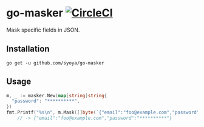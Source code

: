 # go-masker [![CircleCI](https://circleci.com/gh/syoya/go-masker.svg?style=svg)](https://circleci.com/gh/syoya/go-masker)

Mask specific fields in JSON.

## Installation

```
go get -u github.com/syoya/go-masker
```

## Usage

```go
m, _ := masker.New(map[string]string{
  "password": "**********",
})
fmt.Printf("%s\n", m.Mask([]byte(`{"email":"foo@example.com","password":"p@ssw0rd"}`)))
    // -> {"email":"foo@example.com","password":"**********"}
```
